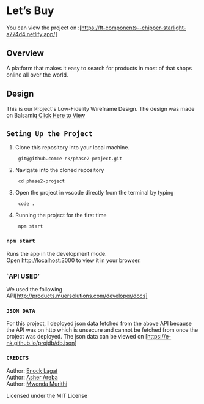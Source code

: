 # Let’s Buy
You can view the project on :[https://ft-components--chipper-starlight-a774d4.netlify.app/]

## Overview

A platform that makes it easy to search for products in most of that shops online all over the world.

## Design
This is our Project's Low-Fidelity Wireframe Design. The design was made on Balsamiq<a href="https://balsamiq.cloud/sp5zjv1/ps89654 " > Click Here to View</a>

## `Seting Up the Project`

1. Clone this repository into your local machine.
 
        git@github.com:e-nk/phase2-project.git

2. Navigate into the cloned repository 

        cd phase2-project

3. Open the project in vscode directly from the terminal by typing

        code .

4. Running the project for the first time

        npm start

### `npm start`

Runs the app in the development mode.\
Open [http://localhost:3000](http://localhost:3000) to view it in your browser.

### `API USED'
We used the following API[http://products.muersolutions.com/developer/docs]

### `JSON DATA`
For this project, I deployed json data fetched from the above API because the API was on http which is unsecure and cannot be fetched from once the project was deployed. The json data can be viewed on [https://e-nk.github.io/projdb/db.json]


### `CREDITS`
Author: <a href='https://github.com/e-nk'>Enock Lagat</a><br>
Author: <a href='https://github.com/Asher-arebaa'>Asher Areba</a><br>
Author: <a href='https://github.com/PapitoSpence'>Mwenda Murithi</a><br>



Licensed under the MIT License